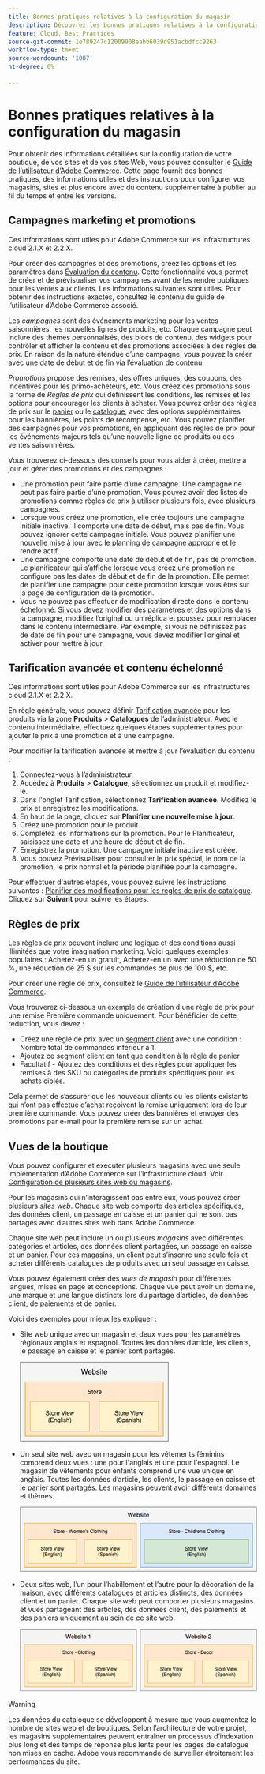 ```yaml
---
title: Bonnes pratiques relatives à la configuration du magasin
description: Découvrez les bonnes pratiques relatives à la configuration de votre boutique sur Adobe Commerce sur les infrastructures cloud.
feature: Cloud, Best Practices
source-git-commit: 1e789247c12009908eabb6039d951acbdfcc9263
workflow-type: tm+mt
source-wordcount: '1087'
ht-degree: 0%

---
```


# Bonnes pratiques relatives à la configuration du magasin

Pour obtenir des informations détaillées sur la configuration de votre boutique, de vos sites et de vos sites Web, vous pouvez consulter le [Guide de l’utilisateur d’Adobe Commerce](https://experienceleague.adobe.com/docs/commerce-admin/user-guides/home.html?lang=fr). Cette page fournit des bonnes pratiques, des informations utiles et des instructions pour configurer vos magasins, sites et plus encore avec du contenu supplémentaire à publier au fil du temps et entre les versions.

## Campagnes marketing et promotions

Ces informations sont utiles pour Adobe Commerce sur les infrastructures cloud 2.1.X et 2.2.X.

Pour créer des campagnes et des promotions, créez les options et les paramètres dans [Évaluation du contenu](https://experienceleague.adobe.com/docs/commerce-admin/content-design/staging/content-staging.html?lang=fr). Cette fonctionnalité vous permet de créer et de prévisualiser vos campagnes avant de les rendre publiques pour les ventes aux clients. Les informations suivantes sont utiles. Pour obtenir des instructions exactes, consultez le contenu du guide de l’utilisateur d’Adobe Commerce associé.

Les _campagnes_ sont des événements marketing pour les ventes saisonnières, les nouvelles lignes de produits, etc. Chaque campagne peut inclure des thèmes personnalisés, des blocs de contenu, des widgets pour contrôler et afficher le contenu et des promotions associées à des règles de prix. En raison de la nature étendue d’une campagne, vous pouvez la créer avec une date de début et de fin via l’évaluation de contenu.

_Promotions_ propose des remises, des offres uniques, des coupons, des incentives pour les primo-acheteurs, etc. Vous créez ces promotions sous la forme de _Règles de prix_ qui définissent les conditions, les remises et les options pour encourager les clients à acheter. Vous pouvez créer des règles de prix sur le [panier](https://experienceleague.adobe.com/docs/commerce-admin/marketing/promotions/cart-rules/price-rules-cart.html?lang=fr) ou le [catalogue](https://experienceleague.adobe.com/docs/commerce-admin/marketing/promotions/catalog-rules/price-rules-catalog.html?lang=fr), avec des options supplémentaires pour les bannières, les points de récompense, etc. Vous pouvez planifier des campagnes pour vos promotions, en appliquant des règles de prix pour les événements majeurs tels qu’une nouvelle ligne de produits ou des ventes saisonnières.

Vous trouverez ci-dessous des conseils pour vous aider à créer, mettre à jour et gérer des promotions et des campagnes :

* Une promotion peut faire partie d’une campagne. Une campagne ne peut pas faire partie d’une promotion. Vous pouvez avoir des listes de promotions comme règles de prix à utiliser plusieurs fois, avec plusieurs campagnes.
* Lorsque vous créez une promotion, elle crée toujours une campagne initiale inactive. Il comporte une date de début, mais pas de fin. Vous pouvez ignorer cette campagne initiale. Vous pouvez planifier une nouvelle mise à jour avec le planning de campagne approprié et le rendre actif.
* Une campagne comporte une date de début et de fin, pas de promotion. Le planificateur qui s’affiche lorsque vous créez une promotion ne configure pas les dates de début et de fin de la promotion. Elle permet de planifier une campagne pour cette promotion lorsque vous êtes sur la page de configuration de la promotion.
* Vous ne pouvez pas effectuer de modification directe dans le contenu échelonné. Si vous devez modifier des paramètres et des options dans la campagne, modifiez l’original ou un réplica et poussez pour remplacer dans le contenu intermédiaire. Par exemple, si vous ne définissez pas de date de fin pour une campagne, vous devez modifier l’original et activer pour mettre à jour.

## Tarification avancée et contenu échelonné

Ces informations sont utiles pour Adobe Commerce sur les infrastructures cloud 2.1.X et 2.2.X.

En règle générale, vous pouvez définir [Tarification avancée](https://experienceleague.adobe.com/docs/commerce-admin/catalog/products/pricing/pricing-advanced.html?lang=fr) pour les produits via la zone **Produits** > **Catalogues** de l’administrateur. Avec le contenu intermédiaire, effectuez quelques étapes supplémentaires pour ajouter le prix à une promotion et à une campagne.

Pour modifier la tarification avancée et mettre à jour l’évaluation du contenu :

1. Connectez-vous à l’administrateur.
1. Accédez à **Produits** > **Catalogue**, sélectionnez un produit et modifiez-le.
1. Dans l&#39;onglet Tarification, sélectionnez **Tarification avancée**. Modifiez le prix et enregistrez les modifications.
1. En haut de la page, cliquez sur **Planifier une nouvelle mise à jour**.
1. Créez une promotion pour le produit.
1. Complétez les informations sur la promotion. Pour le Planificateur, saisissez une date et une heure de début et de fin.
1. Enregistrez la promotion. Une campagne initiale inactive est créée.
1. Vous pouvez Prévisualiser pour consulter le prix spécial, le nom de la promotion, le prix normal et la période planifiée pour la campagne.

Pour effectuer d&#39;autres étapes, vous pouvez suivre les instructions suivantes : [Planifier des modifications pour les règles de prix de catalogue](https://experienceleague.adobe.com/docs/commerce-admin/marketing/promotions/catalog-rules/price-rule-catalog-scheduled-changes.html?lang=fr). Cliquez sur **Suivant** pour suivre les étapes.

## Règles de prix

Les règles de prix peuvent inclure une logique et des conditions aussi illimitées que votre imagination marketing. Voici quelques exemples populaires : Achetez-en un gratuit, Achetez-en un avec une réduction de 50 %, une réduction de 25 $ sur les commandes de plus de 100 $, etc.

Pour créer une règle de prix, consultez le [Guide de l’utilisateur d’Adobe Commerce](https://experienceleague.adobe.com/docs/commerce-admin/marketing/promotions/catalog-rules/price-rules-catalog-create.html?lang=fr).

Vous trouverez ci-dessous un exemple de création d&#39;une règle de prix pour une remise Première commande uniquement. Pour bénéficier de cette réduction, vous devez :

* Créez une règle de prix avec un [segment client](https://experienceleague.adobe.com/fr/docs/commerce-admin/customers/segments/customer-segment-price-rule) avec une condition : Nombre total de commandes inférieur à 1.
* Ajoutez ce segment client en tant que condition à la règle de panier
* Facultatif - Ajoutez des conditions et des règles pour appliquer les remises à des SKU ou catégories de produits spécifiques pour les achats ciblés.

Cela permet de s’assurer que les nouveaux clients ou les clients existants qui n’ont pas effectué d’achat reçoivent la remise uniquement lors de leur première commande. Vous pouvez créer des bannières et envoyer des promotions par e-mail pour la première remise sur un achat.

## Vues de la boutique

Vous pouvez configurer et exécuter plusieurs magasins avec une seule implémentation d’Adobe Commerce sur l’infrastructure cloud. Voir [Configuration de plusieurs sites web ou magasins](multiple-sites.md).

Pour les magasins qui n’interagissent pas entre eux, vous pouvez créer plusieurs _sites web_. Chaque site web comporte des articles spécifiques, des données client, un passage en caisse et un panier qui ne sont pas partagés avec d’autres sites web dans Adobe Commerce.

Chaque site web peut inclure un ou plusieurs _magasins_ avec différentes catégories et articles, des données client partagées, un passage en caisse et un panier. Pour ces magasins, un client peut s’inscrire une seule fois et acheter différents catalogues de produits avec un seul passage en caisse.

Vous pouvez également créer des _vues de magasin_ pour différentes langues, mises en page et conceptions. Chaque vue peut avoir un domaine, une marque et une langue distincts lors du partage d’articles, de données client, de paiements et de panier.

Voici des exemples pour mieux les expliquer :

* Site web unique avec un magasin et deux vues pour les paramètres régionaux anglais et espagnol. Toutes les données d’article, les clients, le passage en caisse et le panier sont partagés.

  ![Exemple de magasin 1](../../assets/example-store1.png)

* Un seul site web avec un magasin pour les vêtements féminins comprend deux vues : une pour l&#39;anglais et une pour l&#39;espagnol. Le magasin de vêtements pour enfants comprend une vue unique en anglais. Toutes les données d’article, les clients, le passage en caisse et le panier sont partagés. Les magasins peuvent avoir différents domaines et thèmes.

  ![Exemple de magasin 2](../../assets/example-store2.png)

* Deux sites web, l’un pour l’habillement et l’autre pour la décoration de la maison, avec différents catalogues et articles distincts, des données client et un panier. Chaque site web peut comporter plusieurs magasins et vues partageant des articles, des données client, des paiements et des paniers uniquement au sein de ce site web.

  ![Exemple de magasin 3](../../assets/example-store3.png)

>[!WARNING]
>
>Les données du catalogue se développent à mesure que vous augmentez le nombre de sites web et de boutiques. Selon l’architecture de votre projet, les magasins supplémentaires peuvent entraîner un processus d’indexation plus long et des temps de réponse plus lents pour les pages de catalogue non mises en cache. Adobe vous recommande de surveiller étroitement les performances du site.

